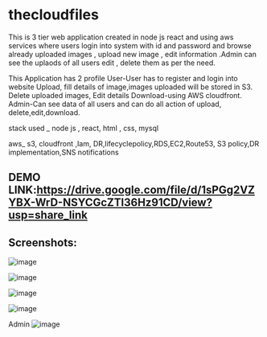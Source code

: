 # thecloudfiles

This is 3 tier web application created in node js react and using aws services where users login into system with id and password and browse already uploaded images , upload new image , edit information .Admin can see the uplaods of all users edit , delete them as per the need.

This Application has 2 profile
 User-User has to register and login into website
      Upload, fill details of image,images uploaded will be stored in S3.
      Delete uploaded images,
      Edit details
      Download-using AWS cloudfront.
 Admin-Can see data of all users and can do all action of upload, delete,edit,download.

stack used _ node js , react, html , css, mysql

aws_ s3, cloudfront ,Iam, DR,lifecyclepolicy,RDS,EC2,Route53, S3 policy,DR implementation,SNS notifications

## DEMO LINK:https://drive.google.com/file/d/1sPGg2VZYBX-WrD-NSYCGcZTl36Hz91CD/view?usp=share_link

## Screenshots:

![image](https://user-images.githubusercontent.com/111553278/212234520-dc568df3-b85f-442e-8b0d-712540262f89.png)

![image](https://user-images.githubusercontent.com/111553278/212234811-ff3481dc-5ddf-4f6a-8afb-a99a66185d55.png)

![image](https://user-images.githubusercontent.com/111553278/212234930-5bd93faa-2f8d-4488-883f-f0797e150b7e.png)

![image](https://user-images.githubusercontent.com/111553278/212235095-512f06f3-f380-4095-951a-bffa4d814800.png)


Admin
![image](https://user-images.githubusercontent.com/111553278/212235025-35fe6879-d85b-4527-bc7b-0dbe961f5f08.png)






